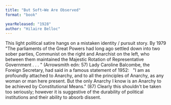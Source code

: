 ```yaml
---
title: "But Soft—We Are Observed"
format: "book"

yearReleased: "1928"
author: "Hilaire Belloc"
---
```

This light political satire hangs on a mistaken identity /  pursuit story. By 1979 "The parliaments of the Great Powers had long ago settled  down into two sober parties, Communist on the right and Anarchist on the left,  who between them maintained the Majestic Rotation of Representative Government .  . . " (Arrowsmith edn: 57) Lady Caroline Balcombe, the Foreign Secretary, had  said in a famous statement of 1952:
 
"I am as profoundly attached to Anarchy, and to all the  principles of Anarchy, as any woman or man here present. But the only Anarchy I  know is an Anarchy to be achieved by Constitutional Means." (87)
Clearly this shouldn't be taken too seriously; however it  is suggestive of the durability of political institutions and their ability to  absorb dissent.
 